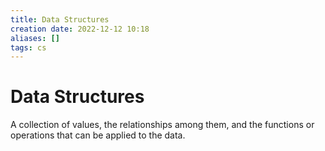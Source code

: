```yaml
---
title: Data Structures
creation date: 2022-12-12 10:18
aliases: []
tags: cs
---
```


# Data Structures
A collection of values, the relationships among them, and the functions or operations that can be applied to the data.

